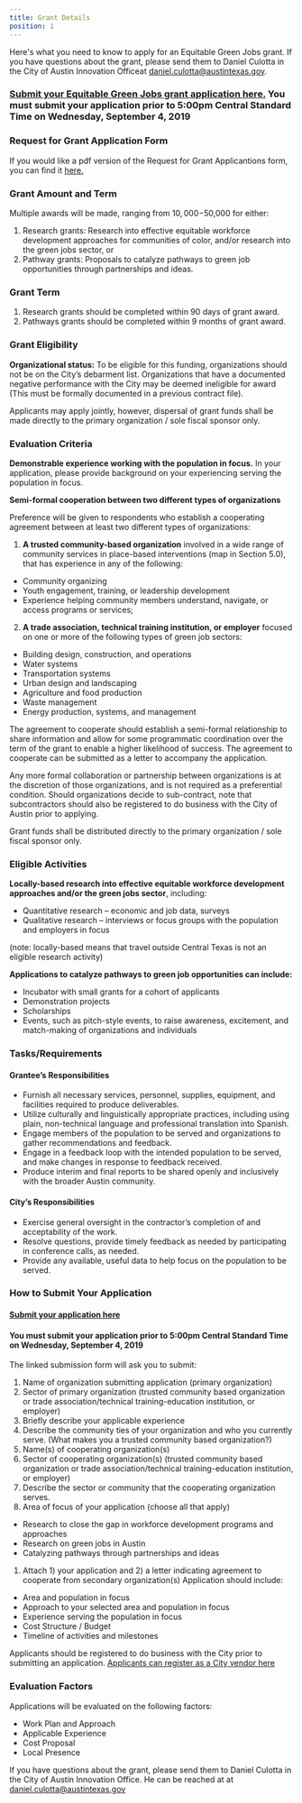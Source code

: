 ```yaml
---
title: Grant Details
position: 1
---
```


Here's what you need to know to apply for an Equitable Green Jobs grant. If you have questions about the grant, please send them to Daniel Culotta in the City of Austin Innovation Officeat [daniel.culotta@austintexas.gov](mailto:daniel.culotta@austintexas.gov). 

### [Submit your Equitable Green Jobs grant application here.](https://airtable.com/shrCIw4MYPiOezJ7j) **You must submit your application prior to 5:00pm Central Standard Time on Wednesday, September 4, 2019**

### Request for Grant Application Form

If you would like a pdf version of the Request for Grant Applicantions form, you can find it [here.](https://drive.google.com/open?id=1nKW1jXvEWUZHHpVCTIy94ZQqUbIHXF5S)

### Grant Amount and Term

Multiple awards will be made, ranging from $10,000-$50,000 for either: 

1. Research grants: Research into effective equitable workforce development approaches for communities of color, and/or research into the green jobs sector, or
2. Pathway grants: Proposals to catalyze pathways to green job opportunities through partnerships and ideas.

### Grant Term
1. Research grants should be completed within 90 days of grant award. 
2. Pathways grants should be completed within 9 months of grant award.

### Grant Eligibility
**Organizational status:** To be eligible for this funding, organizations should not be on the City’s debarment list. Organizations that have a documented negative performance with the City may be deemed ineligible for award (This must be formally documented in a previous contract file).

Applicants may apply jointly, however, dispersal of grant funds shall be made directly to the primary organization / sole fiscal sponsor only.

### Evaluation Criteria

**Demonstrable experience working with the population in focus.**
In your application, please provide background on your experiencing serving the population in focus.

**Semi-formal cooperation between two different types of organizations**

Preference will be given to respondents who establish a cooperating agreement between at least two different types of organizations:

1. **A trusted community-based organization** involved in a wide range of community services in place-based interventions (map in Section 5.0), that has experience in any of the following:
  * Community organizing
  * Youth engagement, training, or leadership development
  * Experience helping community members understand, navigate, or access programs or services;
2. **A trade association, technical training institution, or employer** focused on one or more of the following types of green job sectors:
  * Building design, construction, and operations
  * Water systems
  * Transportation systems
  * Urban design and landscaping
  * Agriculture and food production
  * Waste management
  * Energy production, systems, and management

The agreement to cooperate should establish a semi-formal relationship to share information and allow for some programmatic coordination over the term of the grant to enable a higher likelihood of success. The agreement to cooperate can be submitted as a letter to accompany the application.

Any more formal collaboration or partnership between organizations is at the discretion of those organizations, and is not required as a preferential condition. Should organizations decide to sub-contract, note that subcontractors should also be registered to do business with the City of Austin prior to applying. 

Grant funds shall be distributed directly to the primary organization / sole fiscal sponsor only.

### Eligible Activities

**Locally-based research into effective equitable workforce development approaches and/or the green jobs sector**, including:
  * Quantitative research – economic and job data, surveys
  * Qualitative research – interviews or focus groups with the population and employers in focus

(note: locally-based means that travel outside Central Texas is not an eligible research activity)

**Applications to catalyze pathways to green job opportunities can include:**
  * Incubator with small grants for a cohort of applicants
  * Demonstration projects
  * Scholarships
  * Events, such as pitch-style events, to raise awareness, excitement, and match-making of organizations and individuals

### Tasks/Requirements

#### Grantee’s Responsibilities

  * Furnish all necessary services, personnel, supplies, equipment, and facilities required to produce deliverables.
  * Utilize culturally and linguistically appropriate practices, including using plain, non-technical language and professional translation into Spanish. 
  * Engage members of the population to be served and organizations to gather recommendations and feedback.
  * Engage in a feedback loop with the intended population to be served, and make changes in response to feedback received.
  * Produce interim and final reports to be shared openly and inclusively with the broader Austin community.

#### City’s Responsibilities

  * Exercise general oversight in the contractor’s completion of and acceptability of the work.
  * Resolve questions, provide timely feedback as needed by participating in conference calls, as needed.
  * Provide any available, useful data to help focus on the population to be served.

### How to Submit Your Application

#### [Submit your application here](https://airtable.com/shrCIw4MYPiOezJ7j)

#### **You must submit your application prior to 5:00pm Central Standard Time on Wednesday, September 4, 2019**

The linked submission form will ask you to submit:
1. Name of organization submitting application (primary organization)
1. Sector of primary organization (trusted community based organization or trade association/technical training-education institution, or employer)
1. Briefly describe your applicable experience
1. Describe the community ties of your organization and who you currently serve. (What makes you a trusted community based organization?)
1. Name(s) of cooperating organization(s)
1. Sector of cooperating organization(s) (trusted community based organization or trade association/technical training-education institution, or employer)
1. Describe the sector or community that the cooperating organization serves.
1. Area of focus of your application (choose all that apply)
  * Research to close the gap in workforce development programs and approaches
  * Research on green jobs in Austin
  * Catalyzing pathways through partnerships and ideas
1. Attach 1) your application and 2) a letter indicating agreement to cooperate from secondary organization(s) 
Application should include: 
  * Area and population in focus
  * Approach to your selected area and population in focus
  * Experience serving the population in focus
  * Cost Structure / Budget
  * Timeline of activities and milestones

Applicants should be registered to do business with the City prior to submitting an application. [Applicants can register as a City vendor here](https://www.austintexas.gov/financeonline/vendor_connection/index.cfm)

### Evaluation Factors

Applications will be evaluated on the following factors:

  * Work Plan and Approach
  * Applicable Experience
  * Cost Proposal
  * Local Presence
  
If you have questions about the grant, please send them to Daniel Culotta in the City of Austin Innovation Office. He can be reached at at daniel.culotta@austintexas.gov  
